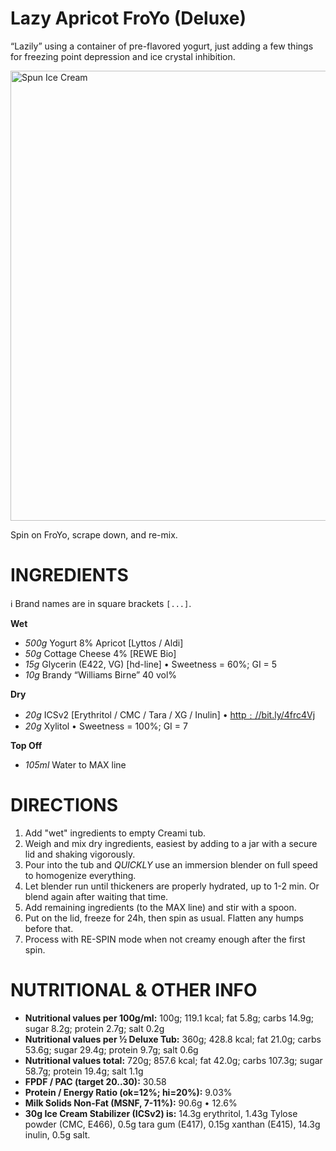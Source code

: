 # Lazy Apricot FroYo (Deluxe)

“Lazily” using a container of pre-flavored yogurt,
just adding a few things for freezing point depression
and ice crystal inhibition.

<img width=720 alt="Spun Ice Cream" src="https://github.com/jhermann/ice-creamery/blob/main/recipes/Lazy%20Apricot%20FroYo%20(Deluxe)/Lyttos-Apricot.jpg?raw=true" />

Spin on FroYo, scrape down, and re-mix.

# INGREDIENTS

ℹ️ Brand names are in square brackets `[...]`.

**Wet**

  - _500g_ Yogurt 8% Apricot [Lyttos / Aldi]
  - _50g_ Cottage Cheese 4% [REWE Bio]
  - _15g_ Glycerin (E422, VG) [hd-line] • Sweetness = 60%; GI = 5
  - _10g_ Brandy “Williams Birne” 40 vol%

**Dry**

  - _20g_ ICSv2 [Erythritol / CMC / Tara / XG / Inulin] • [http﹕//bit.ly/4frc4Vj](https://github.com/jhermann/ice-creamery/tree/main/recipes/Ice%20Cream%20Stabilizer%20%28ICS%29)
  - _20g_ Xylitol • Sweetness = 100%; GI = 7

**Top Off**

  - _105ml_ Water to MAX line

# DIRECTIONS

 1. Add "wet" ingredients to empty Creami tub.
 1. Weigh and mix dry ingredients, easiest by adding to a jar with a secure lid and shaking vigorously.
 1. Pour into the tub and *QUICKLY* use an immersion blender on full speed to homogenize everything.
 1. Let blender run until thickeners are properly hydrated, up to 1-2 min. Or blend again after waiting that time.
 1. Add remaining ingredients (to the MAX line) and stir with a spoon.
 1. Put on the lid, freeze for 24h, then spin as usual. Flatten any humps before that.
 1. Process with RE-SPIN mode when not creamy enough after the first spin.

# NUTRITIONAL & OTHER INFO
- **Nutritional values per 100g/ml:** 100g; 119.1 kcal; fat 5.8g; carbs 14.9g; sugar 8.2g; protein 2.7g; salt 0.2g
- **Nutritional values per ½ Deluxe Tub:** 360g; 428.8 kcal; fat 21.0g; carbs 53.6g; sugar 29.4g; protein 9.7g; salt 0.6g
- **Nutritional values total:** 720g; 857.6 kcal; fat 42.0g; carbs 107.3g; sugar 58.7g; protein 19.4g; salt 1.1g
- **FPDF / PAC (target 20..30):** 30.58
- **Protein / Energy Ratio (ok=12%; hi=20%):** 9.03%
- **Milk Solids Non-Fat (MSNF, 7-11%):** 90.6g • 12.6%
- **30g Ice Cream Stabilizer (ICSv2) is:** 14.3g erythritol, 1.43g Tylose powder (CMC, E466), 
0.5g tara gum (E417), 0.15g xanthan (E415),
14.3g inulin, 0.5g salt.
